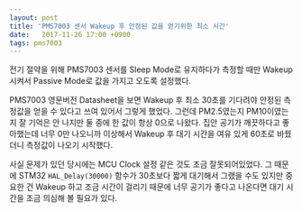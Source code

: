 ```yaml
---
layout: post
title: 'PMS7003 센서 Wakeup 후 안정된 값을 얻기위한 최소 시간'
date:   2017-11-26 17:00 +0900
tags: pms7003
---
```


전기 절약을 위해 PMS7003 센서를 Sleep Mode로 유지하다가 측정할 때만 Wakeup 시켜서 Passive Mode로 값을 가지고 오도록 설정했다. 

PMS7003 영문버전 Datasheet을 보면 Wakeup 후 최소 30초를 기다려야 안정된 측정값을 얻을 수 있다고 쓰여 있어서 그렇게 했었다. 그런데 PM2.5였는지 PM10이였는지 잘 기억은 안 나지만 둘 중에 한 값이 항상 0으로 나왔다. 집안 공기가 깨끗하다고 좋아했는데 너무 0만 나오니까 이상해서 Wakeup 후 대기 시간을 여유 있게 60초로 바꿨더니 측정값이 나오기 시작했다.

사실 문제가 있던 당시에는 MCU Clock 설정 같은 것도 조금 잘못되어있었다. 그 때문에 STM32 `HAL_Delay(30000)` 함수가 30초보다 짧게 대기해서 그랬을 수도 있지만 중요한 건 Wakeup 하고 조금 시간이 걸리기 때문에 너무 공기가 좋다고 나온다면 대기 시간을 조금 의심해 볼 필요가 있다. 

